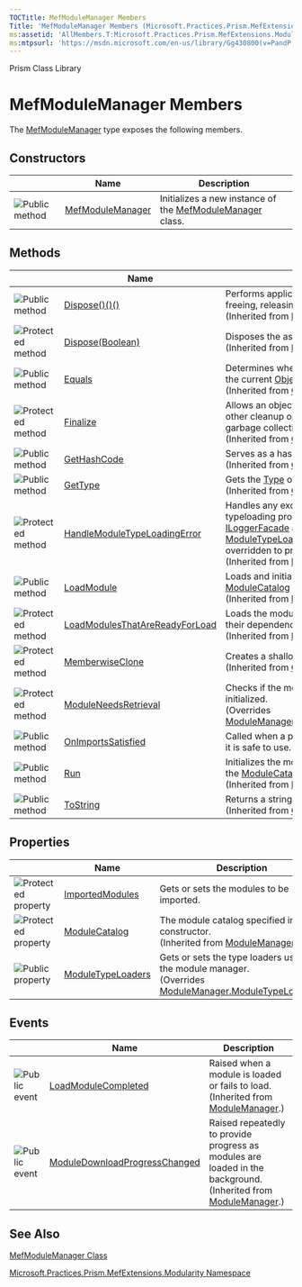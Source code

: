 ```yaml
---
TOCTitle: MefModuleManager Members
Title: 'MefModuleManager Members (Microsoft.Practices.Prism.MefExtensions.Modularity)'
ms:assetid: 'AllMembers.T:Microsoft.Practices.Prism.MefExtensions.Modularity.MefModuleManager'
ms:mtpsurl: 'https://msdn.microsoft.com/en-us/library/Gg430800(v=PandP.50)'
---
```


Prism Class Library

MefModuleManager Members
========================

The [MefModuleManager](https://msdn.microsoft.com/t:microsoft.practices.prism.mefextensions.modularity.mefmodulemanager) type exposes the following members.

Constructors
------------

<span id="constructorTableToggle"></span>
<table>

<thead>
<tr class="header">
<th> </th>
<th>Name</th>
<th>Description</th>
</tr>
</thead>
<tbody>
<tr class="odd">
<td><img src="https://msdn.microsoft.com/en-us/Gg430800.pubmethod(en-us,PandP.50).gif" title="Public method" /></td>
<td><a href="https://msdn.microsoft.com/m:microsoft.practices.prism.mefextensions.modularity.mefmodulemanager.">MefModuleManager</a></td>
<td><div class="summary">
Initializes a new instance of the <a href="https://msdn.microsoft.com/t:microsoft.practices.prism.mefextensions.modularity.mefmodulemanager">MefModuleManager</a> class.
</div></td>
</tr>
</tbody>
</table>

Methods
-------

<span id="methodTableToggle"></span>
<table>

<thead>
<tr class="header">
<th> </th>
<th>Name</th>
<th>Description</th>
</tr>
</thead>
<tbody>
<tr class="odd">
<td><img src="https://msdn.microsoft.com/en-us/Gg430800.pubmethod(en-us,PandP.50).gif" title="Public method" /></td>
<td><a href="https://msdn.microsoft.com/m:microsoft.practices.prism.modularity.modulemanager.dispose">Dispose()()()</a></td>
<td><div class="summary">
Performs application-defined tasks associated with freeing, releasing, or resetting unmanaged resources.
</div>
(Inherited from <a href="https://msdn.microsoft.com/t:microsoft.practices.prism.modularity.modulemanager">ModuleManager</a>.)</td>
</tr>
<tr class="even">
<td><img src="https://msdn.microsoft.com/en-us/Gg430800.protmethod(en-us,PandP.50).gif" title="Protected method" /></td>
<td><a href="https://msdn.microsoft.com/m:microsoft.practices.prism.modularity.modulemanager.dispose(system.boolean)">Dispose(Boolean)</a></td>
<td><div class="summary">
Disposes the associated <a href="https://msdn.microsoft.com/t:microsoft.practices.prism.modularity.imoduletypeloader">IModuleTypeLoader</a>s.
</div>
(Inherited from <a href="https://msdn.microsoft.com/t:microsoft.practices.prism.modularity.modulemanager">ModuleManager</a>.)</td>
</tr>
<tr class="odd">
<td><img src="https://msdn.microsoft.com/en-us/Gg430800.pubmethod(en-us,PandP.50).gif" title="Public method" /></td>
<td><a href="http://msdn.microsoft.com/en-us/library/bsc2ak47">Equals</a></td>
<td><div class="summary">
Determines whether the specified <a href="http://msdn.microsoft.com/en-us/library/e5kfa45b">Object</a> is equal to the current <a href="http://msdn.microsoft.com/en-us/library/e5kfa45b">Object</a>.
</div>
(Inherited from <a href="http://msdn.microsoft.com/en-us/library/e5kfa45b">Object</a>.)</td>
</tr>
<tr class="even">
<td><img src="https://msdn.microsoft.com/en-us/Gg430800.protmethod(en-us,PandP.50).gif" title="Protected method" /></td>
<td><a href="http://msdn.microsoft.com/en-us/library/4k87zsw7">Finalize</a></td>
<td><div class="summary">
Allows an object to try to free resources and perform other cleanup operations before it is reclaimed by garbage collection.
</div>
(Inherited from <a href="http://msdn.microsoft.com/en-us/library/e5kfa45b">Object</a>.)</td>
</tr>
<tr class="odd">
<td><img src="https://msdn.microsoft.com/en-us/Gg430800.pubmethod(en-us,PandP.50).gif" title="Public method" /></td>
<td><a href="http://msdn.microsoft.com/en-us/library/zdee4b3y">GetHashCode</a></td>
<td><div class="summary">
Serves as a hash function for a particular type.
</div>
(Inherited from <a href="http://msdn.microsoft.com/en-us/library/e5kfa45b">Object</a>.)</td>
</tr>
<tr class="even">
<td><img src="https://msdn.microsoft.com/en-us/Gg430800.pubmethod(en-us,PandP.50).gif" title="Public method" /></td>
<td><a href="http://msdn.microsoft.com/en-us/library/dfwy45w9">GetType</a></td>
<td><div class="summary">
Gets the <a href="http://msdn.microsoft.com/en-us/library/42892f65">Type</a> of the current instance.
</div>
(Inherited from <a href="http://msdn.microsoft.com/en-us/library/e5kfa45b">Object</a>.)</td>
</tr>
<tr class="odd">
<td><img src="https://msdn.microsoft.com/en-us/Gg430800.protmethod(en-us,PandP.50).gif" title="Protected method" /></td>
<td><a href="https://msdn.microsoft.com/m:microsoft.practices.prism.modularity.modulemanager.handlemoduletypeloadingerror(microsoft.practices.prism.modularity.moduleinfo%2csystem.exception)">HandleModuleTypeLoadingError</a></td>
<td><div class="summary">
Handles any exception occurred in the module typeloading process, logs the error using the <a href="https://msdn.microsoft.com/t:microsoft.practices.prism.logging.iloggerfacade">ILoggerFacade</a> and throws a <a href="https://msdn.microsoft.com/t:microsoft.practices.prism.modularity.moduletypeloadingexception">ModuleTypeLoadingException</a>. This method can be overridden to provide a different behavior.
</div>
(Inherited from <a href="https://msdn.microsoft.com/t:microsoft.practices.prism.modularity.modulemanager">ModuleManager</a>.)</td>
</tr>
<tr class="even">
<td><img src="https://msdn.microsoft.com/en-us/Gg430800.pubmethod(en-us,PandP.50).gif" title="Public method" /></td>
<td><a href="https://msdn.microsoft.com/m:microsoft.practices.prism.modularity.modulemanager.loadmodule(system.string)">LoadModule</a></td>
<td><div class="summary">
Loads and initializes the module on the <a href="https://msdn.microsoft.com/p:microsoft.practices.prism.modularity.modulemanager.modulecatalog">ModuleCatalog</a> with the name moduleName.
</div>
(Inherited from <a href="https://msdn.microsoft.com/t:microsoft.practices.prism.modularity.modulemanager">ModuleManager</a>.)</td>
</tr>
<tr class="odd">
<td><img src="https://msdn.microsoft.com/en-us/Gg430800.protmethod(en-us,PandP.50).gif" title="Protected method" /></td>
<td><a href="https://msdn.microsoft.com/m:microsoft.practices.prism.modularity.modulemanager.loadmodulesthatarereadyforload">LoadModulesThatAreReadyForLoad</a></td>
<td><div class="summary">
Loads the modules that are not intialized and have their dependencies loaded.
</div>
(Inherited from <a href="https://msdn.microsoft.com/t:microsoft.practices.prism.modularity.modulemanager">ModuleManager</a>.)</td>
</tr>
<tr class="even">
<td><img src="https://msdn.microsoft.com/en-us/Gg430800.protmethod(en-us,PandP.50).gif" title="Protected method" /></td>
<td><a href="http://msdn.microsoft.com/en-us/library/57ctke0a">MemberwiseClone</a></td>
<td><div class="summary">
Creates a shallow copy of the current <a href="http://msdn.microsoft.com/en-us/library/e5kfa45b">Object</a>.
</div>
(Inherited from <a href="http://msdn.microsoft.com/en-us/library/e5kfa45b">Object</a>.)</td>
</tr>
<tr class="odd">
<td><img src="https://msdn.microsoft.com/en-us/Gg430800.protmethod(en-us,PandP.50).gif" title="Protected method" /></td>
<td><a href="https://msdn.microsoft.com/m:microsoft.practices.prism.mefextensions.modularity.mefmodulemanager.moduleneedsretrieval(microsoft.practices.prism.modularity.moduleinfo)">ModuleNeedsRetrieval</a></td>
<td><div class="summary">
Checks if the module needs to be retrieved before it's initialized.
</div>
(Overrides <a href="https://msdn.microsoft.com/m:microsoft.practices.prism.modularity.modulemanager.moduleneedsretrieval(microsoft.practices.prism.modularity.moduleinfo)">ModuleManager.ModuleNeedsRetrieval(ModuleInfo)</a>.)</td>
</tr>
<tr class="even">
<td><img src="https://msdn.microsoft.com/en-us/Gg430800.pubmethod(en-us,PandP.50).gif" title="Public method" /></td>
<td><a href="https://msdn.microsoft.com/m:microsoft.practices.prism.mefextensions.modularity.mefmodulemanager.onimportssatisfied">OnImportsSatisfied</a></td>
<td><div class="summary">
Called when a part's imports have been satisfied and it is safe to use.
</div></td>
</tr>
<tr class="odd">
<td><img src="https://msdn.microsoft.com/en-us/Gg430800.pubmethod(en-us,PandP.50).gif" title="Public method" /></td>
<td><a href="https://msdn.microsoft.com/m:microsoft.practices.prism.modularity.modulemanager.run">Run</a></td>
<td><div class="summary">
Initializes the modules marked as <a href="https://msdn.microsoft.com/t:microsoft.practices.prism.modularity.initializationmode">WhenAvailable</a> on the <a href="https://msdn.microsoft.com/p:microsoft.practices.prism.modularity.modulemanager.modulecatalog">ModuleCatalog</a>.
</div>
(Inherited from <a href="https://msdn.microsoft.com/t:microsoft.practices.prism.modularity.modulemanager">ModuleManager</a>.)</td>
</tr>
<tr class="even">
<td><img src="https://msdn.microsoft.com/en-us/Gg430800.pubmethod(en-us,PandP.50).gif" title="Public method" /></td>
<td><a href="http://msdn.microsoft.com/en-us/library/7bxwbwt2">ToString</a></td>
<td><div class="summary">
Returns a string that represents the current object.
</div>
(Inherited from <a href="http://msdn.microsoft.com/en-us/library/e5kfa45b">Object</a>.)</td>
</tr>
</tbody>
</table>

Properties
----------

<span id="propertyTableToggle"></span>
<table>

<thead>
<tr class="header">
<th> </th>
<th>Name</th>
<th>Description</th>
</tr>
</thead>
<tbody>
<tr class="odd">
<td><img src="https://msdn.microsoft.com/en-us/Gg430800.protproperty(en-us,PandP.50).gif" title="Protected property" /></td>
<td><a href="https://msdn.microsoft.com/p:microsoft.practices.prism.mefextensions.modularity.mefmodulemanager.importedmodules">ImportedModules</a></td>
<td><div class="summary">
Gets or sets the modules to be imported.
</div></td>
</tr>
<tr class="even">
<td><img src="https://msdn.microsoft.com/en-us/Gg430800.protproperty(en-us,PandP.50).gif" title="Protected property" /></td>
<td><a href="https://msdn.microsoft.com/p:microsoft.practices.prism.modularity.modulemanager.modulecatalog">ModuleCatalog</a></td>
<td><div class="summary">
The module catalog specified in the constructor.
</div>
(Inherited from <a href="https://msdn.microsoft.com/t:microsoft.practices.prism.modularity.modulemanager">ModuleManager</a>.)</td>
</tr>
<tr class="odd">
<td><img src="https://msdn.microsoft.com/en-us/Gg430800.pubproperty(en-us,PandP.50).gif" title="Public property" /></td>
<td><a href="https://msdn.microsoft.com/p:microsoft.practices.prism.mefextensions.modularity.mefmodulemanager.moduletypeloaders">ModuleTypeLoaders</a></td>
<td><div class="summary">
Gets or sets the type loaders used by the module manager.
</div>
(Overrides <a href="https://msdn.microsoft.com/p:microsoft.practices.prism.modularity.modulemanager.moduletypeloaders">ModuleManager.ModuleTypeLoaders</a>.)</td>
</tr>
</tbody>
</table>

Events
------

<span id="eventTableToggle"></span>
<table>

<thead>
<tr class="header">
<th> </th>
<th>Name</th>
<th>Description</th>
</tr>
</thead>
<tbody>
<tr class="odd">
<td><img src="https://msdn.microsoft.com/en-us/Gg430800.pubevent(en-us,PandP.50).gif" title="Public event" /></td>
<td><a href="https://msdn.microsoft.com/e:microsoft.practices.prism.modularity.modulemanager.loadmodulecompleted">LoadModuleCompleted</a></td>
<td><div class="summary">
Raised when a module is loaded or fails to load.
</div>
(Inherited from <a href="https://msdn.microsoft.com/t:microsoft.practices.prism.modularity.modulemanager">ModuleManager</a>.)</td>
</tr>
<tr class="even">
<td><img src="https://msdn.microsoft.com/en-us/Gg430800.pubevent(en-us,PandP.50).gif" title="Public event" /></td>
<td><a href="https://msdn.microsoft.com/e:microsoft.practices.prism.modularity.modulemanager.moduledownloadprogresschanged">ModuleDownloadProgressChanged</a></td>
<td><div class="summary">
Raised repeatedly to provide progress as modules are loaded in the background.
</div>
(Inherited from <a href="https://msdn.microsoft.com/t:microsoft.practices.prism.modularity.modulemanager">ModuleManager</a>.)</td>
</tr>
</tbody>
</table>

See Also
--------


[MefModuleManager Class](https://msdn.microsoft.com/t:microsoft.practices.prism.mefextensions.modularity.mefmodulemanager)

[Microsoft.Practices.Prism.MefExtensions.Modularity Namespace](https://msdn.microsoft.com/n:microsoft.practices.prism.mefextensions.modularity)
